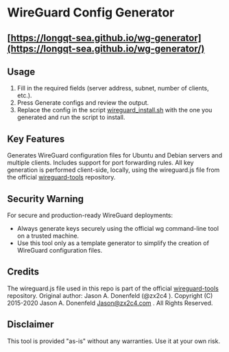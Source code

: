 # WireGuard Config Generator
## [https://longqt-sea.github.io/wg-generator](https://longqt-sea.github.io/wg-generator/)

## Usage
1. Fill in the required fields (server address, subnet, number of clients, etc.).
2. Press Generate configs and review the output.
3. Replace the config in the script [wireguard_install.sh](https://github.com/LongQT-sea/wg-generator/blob/main/wireguard_install.sh) with the one you generated and run the script to install.

## Key Features
Generates WireGuard configuration files for Ubuntu and Debian servers and multiple clients.
Includes support for port forwarding rules.
All key generation is performed client-side, locally, using the wireguard.js file from the official [wireguard-tools](https://git.zx2c4.com/wireguard-tools/tree/contrib/keygen-html/wireguard.js) repository.

## Security Warning
For secure and production-ready WireGuard deployments:
- Always generate keys securely using the official wg command-line tool on a trusted machine.
- Use this tool only as a template generator to simplify the creation of WireGuard configuration files.

## Credits
The wireguard.js file used in this repo is part of the official [wireguard-tools](https://git.zx2c4.com/wireguard-tools) repository. Original author: Jason A. Donenfeld (@zx2c4 ).
Copyright (C) 2015-2020 Jason A. Donenfeld Jason@zx2c4.com . All Rights Reserved.

## Disclaimer
This tool is provided "as-is" without any warranties. Use it at your own risk.